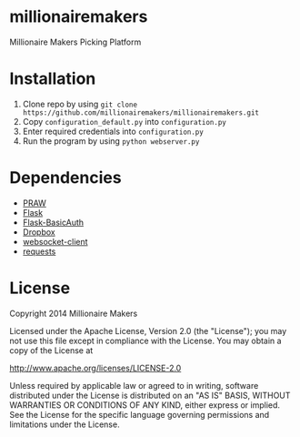# millionairemakers
Millionaire Makers Picking Platform

# Installation
1. Clone repo by using `git clone https://github.com/millionairemakers/millionairemakers.git`
2. Copy `configuration_default.py` into `configuration.py`
3. Enter required credentials into `configuration.py`
4. Run the program by using `python webserver.py`

# Dependencies
 - [PRAW](https://github.com/praw-dev/praw)
 - [Flask](http://flask.pocoo.org/)
 - [Flask-BasicAuth](http://flask-basicauth.readthedocs.org/en/latest/)
 - [Dropbox](https://www.dropbox.com/developers/core/sdks/python)
 - [websocket-client](https://github.com/liris/websocket-client)
 - [requests](http://docs.python-requests.org/en/latest/)
 
# License
Copyright 2014 Millionaire Makers

Licensed under the Apache License, Version 2.0 (the "License");
you may not use this file except in compliance with the License.
You may obtain a copy of the License at

http://www.apache.org/licenses/LICENSE-2.0

Unless required by applicable law or agreed to in writing, software
distributed under the License is distributed on an "AS IS" BASIS,
WITHOUT WARRANTIES OR CONDITIONS OF ANY KIND, either express or implied.
See the License for the specific language governing permissions and
limitations under the License.
